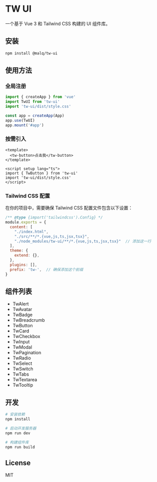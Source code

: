 # TW UI

一个基于 Vue 3 和 Tailwind CSS 构建的 UI 组件库。

## 安装

```bash
npm install @malq/tw-ui
```

## 使用方法

### 全局注册

```typescript
import { createApp } from 'vue'
import TwUI from 'tw-ui'
import 'tw-ui/dist/style.css'

const app = createApp(App)
app.use(TwUI)
app.mount('#app')
```

### 按需引入

```vue
<template>
  <tw-button>点击我</tw-button>
</template>

<script setup lang="ts">
import { TwButton } from 'tw-ui'
import 'tw-ui/dist/style.css'
</script>
```

### Tailwind CSS 配置

在你的项目中，需要确保 Tailwind CSS 配置文件包含以下设置：

```js
/** @type {import('tailwindcss').Config} */
module.exports = {
  content: [
    "./index.html",
    "./src/**/*.{vue,js,ts,jsx,tsx}",
    "./node_modules/tw-ui/**/*.{vue,js,ts,jsx,tsx}"  // 添加这一行
  ],
  theme: {
    extend: {},
  },
  plugins: [],
  prefix: 'tw-',  // 确保添加这个前缀
}
```

## 组件列表

- TwAlert
- TwAvatar
- TwBadge
- TwBreadcrumb
- TwButton
- TwCard
- TwCheckbox
- TwInput
- TwModal
- TwPagination
- TwRadio
- TwSelect
- TwSwitch
- TwTabs
- TwTextarea
- TwTooltip

## 开发

```bash
# 安装依赖
npm install

# 启动开发服务器
npm run dev

# 构建组件库
npm run build
```

## License

MIT
